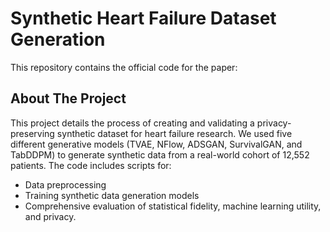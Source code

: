 

# Synthetic Heart Failure Dataset Generation

This repository contains the official code for the paper: 

## About The Project

This project details the process of creating and validating a privacy-preserving synthetic dataset for heart failure research. We used five different generative models (TVAE, NFlow, ADSGAN, SurvivalGAN, and TabDDPM) to generate synthetic data from a real-world cohort of 12,552 patients. The code includes scripts for:

* Data preprocessing
* Training synthetic data generation models
* Comprehensive evaluation of statistical fidelity, machine learning utility, and privacy.

